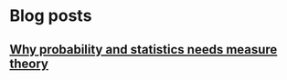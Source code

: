<script src="https://cdn.mathjax.org/mathjax/latest/MathJax.js?config=TeX-AMS-MML_HTMLorMML" type="text/javascript"></script>

# Blog posts

## [Why probability and statistics needs measure theory](2021-06-16%20Measure%20theory%20in%20probability.md)
